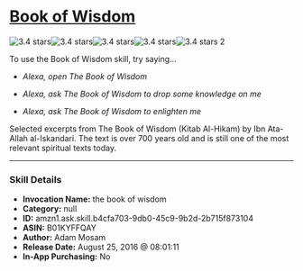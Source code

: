 # [Book of Wisdom](http://alexa.amazon.com/#skills/amzn1.ask.skill.b4cfa703-9db0-45c9-9b2d-2b715f873104)
![3.4 stars](../../images/ic_star_black_18dp_1x.png)![3.4 stars](../../images/ic_star_black_18dp_1x.png)![3.4 stars](../../images/ic_star_black_18dp_1x.png)![3.4 stars](../../images/ic_star_half_black_18dp_1x.png)![3.4 stars](../../images/ic_star_border_black_18dp_1x.png) 2

To use the Book of Wisdom skill, try saying...

* *Alexa, open The Book of Wisdom*

* *Alexa, ask The Book of Wisdom to drop some knowledge on me*

* *Alexa, ask The Book of Wisdom to enlighten me*

Selected excerpts from The Book of Wisdom (Kitab Al-Hikam) by Ibn Ata-Allah al-Iskandari. The text is over 700 years old and is still one of the most relevant spiritual texts today.

***

### Skill Details

* **Invocation Name:** the book of wisdom
* **Category:** null
* **ID:** amzn1.ask.skill.b4cfa703-9db0-45c9-9b2d-2b715f873104
* **ASIN:** B01KYFFQAY
* **Author:** Adam Mosam
* **Release Date:** August 25, 2016 @ 08:01:11
* **In-App Purchasing:** No
